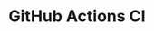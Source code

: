 # GitHub Actions CI

























































































































































































































































































































































































































































































































































































































































































































































































































































































































































































































































































































































































































































































































































































































































































































































































































































































































































































































































































































































































































































































































































































































































































































































































































































